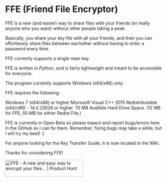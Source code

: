 # FFE (Friend File Encryptor)

FFE is a new (and easier) way to share files with your friends (or really anyone who you want) without other people taking a peek.

Basically, you share your key file with all your friends, and then you can effortlessly share files between eachother without having to enter a password every time.

FFE currently supports a single main key.

FFE is written in Python, and is fairly lightweight and meant to be accessible for everyone.

The program currently supports Windows (x64/x86) only.

FFE requires the following:

Windows 7 (x64/x86) or higher
Microsoft Visual C++ 2015 Redistributable (x64/x86) - 14.0.23026 or higher.
70 MB Availible Hard Drive Space. (12 MB for FFE, 50 MB for either Redist File.)

FFE is currently in Open Beta so please expect and report bugs/errors here in the GitHub so I can fix them.
Remember, fixing bugs may take a while, but I will try my best! :)

For anyone looking for the Key Transfer Guide, it is now located in the Wiki. 

Thanks for considering FFE!

<a href="https://www.producthunt.com/posts/ffe?embed=true&utm_source=badge-featured&utm_medium=badge&utm_souce=badge-ffe" target="_blank"><img src="https://api.producthunt.com/widgets/embed-image/v1/featured.svg?post_id=939181&theme=light&t=1741449609010" alt="FFE - A&#0032;new&#0032;and&#0032;easy&#0032;way&#0032;to&#0032;encrypt&#0032;your&#0032;files&#0046;&#0046;&#0046; | Product Hunt" style="width: 250px; height: 54px;" width="250" height="54" /></a>
